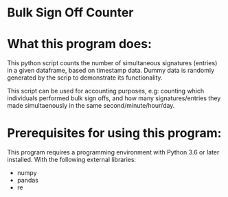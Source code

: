 # Bulk Sign Off Counter

What this program does:
========================================

This python script counts the number of simultaneous signatures (entries) in a given dataframe, based on timestamp data.
Dummy data is randomly generated by the scrip to demonstrate its functionality.

This script can be used for accounting purposes, e.g: counting which individuals performed bulk sign offs, and how many signatures/entries they made
simultaenously in the same second/minute/hour/day.


Prerequisites for using this program:
========================================

This program requires a programming environment with Python 3.6 or later installed.
With the following external libraries:
- numpy
- pandas
- re

